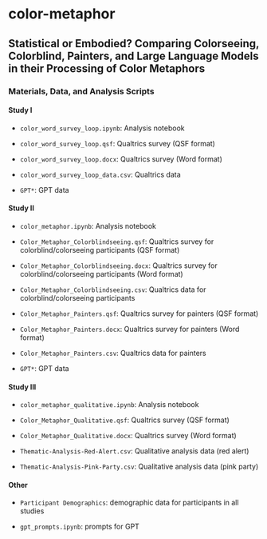 # color-metaphor

## Statistical or Embodied? Comparing Colorseeing, Colorblind, Painters, and Large Language Models in their Processing of Color Metaphors

### Materials, Data, and Analysis Scripts

#### Study I

* `color_word_survey_loop.ipynb`: Analysis notebook

* `color_word_survey_loop.qsf`: Qualtrics survey (QSF format)

* `color_word_survey_loop.docx`: Qualtrics survey (Word format)

* `color_word_survey_loop_data.csv`: Qualtrics data

* `GPT*`: GPT data

#### Study II

* `color_metaphor.ipynb`: Analysis notebook

* `Color_Metaphor_Colorblindseeing.qsf`: Qualtrics survey for colorblind/colorseeing participants (QSF format)

* `Color_Metaphor_Colorblindseeing.docx`: Qualtrics survey for colorblind/colorseeing participants (Word format)

* `Color_Metaphor_Colorblindseeing.csv`: Qualtrics data for colorblind/colorseeing participants

* `Color_Metaphor_Painters.qsf`: Qualtrics survey for painters (QSF format)

* `Color_Metaphor_Painters.docx`: Qualtrics survey for painters (Word format)

* `Color_Metaphor_Painters.csv`: Qualtrics data for painters

* `GPT*`: GPT data

#### Study III

* `color_metaphor_qualitative.ipynb`: Analysis notebook

* `Color_Metaphor_Qualitative.qsf`: Qualtrics survey (QSF format)

* `Color_Metaphor_Qualitative.docx`: Qualtrics survey (Word format)

* `Thematic-Analysis-Red-Alert.csv`: Qualitative analysis data (red alert)

* `Thematic-Analysis-Pink-Party.csv`: Qualitative analysis data (pink party)

#### Other

* `Participant Demographics`: demographic data for participants in all studies

* `gpt_prompts.ipynb`: prompts for GPT
